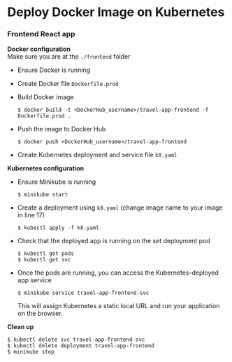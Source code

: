 # Deploy Docker Image on Kubernetes

### Frontend React app

**Docker configuration**  
Make sure you are at the `./frontend` folder

-   Ensure Docker is running
-   Create Docker file `Dockerfile.prod`
-   Build Docker image

        $ docker build -t <DockerHub_username>/travel-app-frontend -f Dockerfile.prod .

-   Push the image to Docker Hub

        $ docker push <DockerHub_username>/travel-app-frontend

-   Create Kubernetes deployment and service file `k8.yaml`

**Kubernetes configuration**

-   Ensure Minikube is running

        $ minikube start

-   Create a deployment using `k8.yaml` (change image name to your image in line 17)

        $ kubectl apply -f k8.yaml

-   Check that the deployed app is running on the set deployment pod
    ```
    $ kubectl get pods
    $ kubectl get svc
    ```
-   Once the pods are running, you can access the Kubernetes-deployed app service

        $ minikube service travel-app-frontend-svc

    This will assign Kubernetes a static local URL and run your application on the browser.

**Clean up**

    $ kubectl delete svc travel-app-frontend-svc
    $ kubectl delete deployment travel-app-frontend
    $ minikube stop
